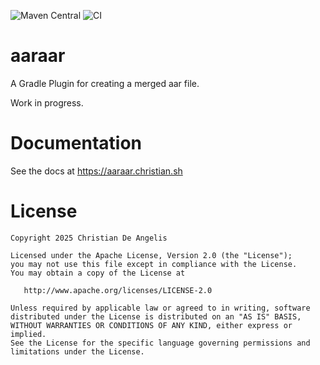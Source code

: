 ![Maven Central](https://img.shields.io/maven-central/v/sh.christian.aaraar/gradle-plugin?versionPrefix=0.1.1) ![CI](https://github.com/christiandeange/aaraar/actions/workflows/ci.yml/badge.svg)

# aaraar

A Gradle Plugin for creating a merged aar file.

Work in progress.

# Documentation

See the docs at https://aaraar.christian.sh

# License

```
Copyright 2025 Christian De Angelis

Licensed under the Apache License, Version 2.0 (the "License");
you may not use this file except in compliance with the License.
You may obtain a copy of the License at

   http://www.apache.org/licenses/LICENSE-2.0

Unless required by applicable law or agreed to in writing, software
distributed under the License is distributed on an "AS IS" BASIS,
WITHOUT WARRANTIES OR CONDITIONS OF ANY KIND, either express or implied.
See the License for the specific language governing permissions and
limitations under the License.
```
